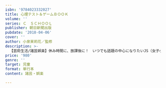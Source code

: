 ```yaml
---
isbn: '9784023332027'
title: 心理テスト＆ゲームＢＯＯＫ
volume: ''
series: Ｃ　ＳＣＨＯＯＬ
publisher: 朝日新聞出版
pubdate: '2018-04-06'
cover: ''
author: 小泉茉莉花／監修
description: >-
  【芸術生活/諸芸娯楽】休み時間に、放課後に！　いつでも話題の中心になりたいJS（女子小学生）のための一冊。心理テスト、おまじない、リズムゲーム、怖い話など、収ジャンルが多岐にわたり満足度大。JSが大好きなテーマがぎゅっと詰まった総合あそびBOOK。
price: '980'
genre: ''
target: 児童
format: 単行本
content: 諸芸・娯楽

---
```

